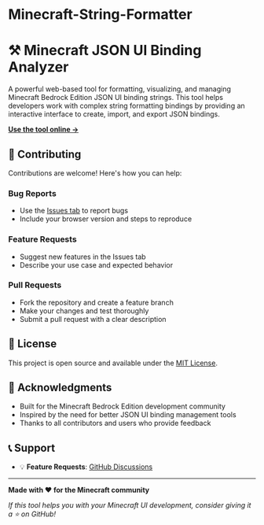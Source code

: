 # Minecraft-String-Formatter
# ⚒️ Minecraft JSON UI Binding Analyzer

A powerful web-based tool for formatting, visualizing, and managing Minecraft Bedrock Edition JSON UI binding strings. This tool helps developers work with complex string formatting bindings by providing an interactive interface to create, import, and export JSON bindings.

**[Use the tool online →](https://gregory4312.github.io/Minecraft-String-Formatter)**

## 🤝 Contributing

Contributions are welcome! Here's how you can help:

### Bug Reports
- Use the [Issues tab](https://github.com/gregory4312/minecraft-string-formatter/issues) to report bugs
- Include your browser version and steps to reproduce

### Feature Requests
- Suggest new features in the Issues tab
- Describe your use case and expected behavior

### Pull Requests
- Fork the repository and create a feature branch
- Make your changes and test thoroughly
- Submit a pull request with a clear description

## 📝 License

This project is open source and available under the [MIT License](LICENSE).

## 🙏 Acknowledgments

- Built for the Minecraft Bedrock Edition development community
- Inspired by the need for better JSON UI binding management tools
- Thanks to all contributors and users who provide feedback

## 📞 Support

- 💡 **Feature Requests**: [GitHub Discussions](https://github.com/gregory4312/minecraft-string-formatter/discussions)

---

**Made with ❤️ for the Minecraft community**

*If this tool helps you with your Minecraft UI development, consider giving it a ⭐ on GitHub!*
